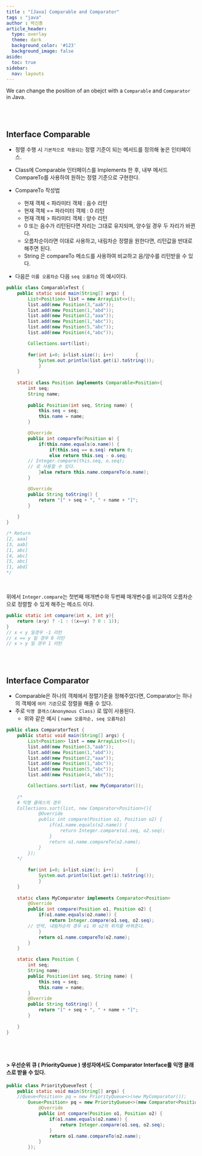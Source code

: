 ```yaml
---
title : "[Java] Comparable and Comparator"
tags : "java"
author : 박신종
article_header:
  type: overlay
  theme: dark
  background_color: '#123'
  background_image: false
aside:
  toc: true
sidebar:
  nav: layouts
---
```


We can change the position of an obejct with a `Comparable` and `Comparator`   in Java.

<br>


<br>

## Interface Comparable

- 정렬 수행 시 `기본적으로 적용되는` 정렬 기준이 되는 메서드를 정의해 놓은 인터페이스.
- Class에 Comparable 인터페이스를 Implements 한 후, 내부 메서드 CompareTo를 사용하여 원하는 정렬 기준으로 구현한다.
- CompareTo 작성법
  - 현재 객체 < 파라미터 객체 : 음수 리턴
  - 현재 객체 == 파라미터 객체 : 0 리턴
  - 현재 객체 > 파라미터 객체 : 양수 리턴
  - 0 또는 음수가 리턴된다면 자리는 그대로 유지되며, 양수일 경우 두 자리가 바뀐다.
  - 오름차순이라면 이대로 사용하고, 내림차순 정렬을 원한다면, 리턴값을 반대로 해주면 된다.
  - String 은 compareTo 메소드를 사용하여 비교하고 음/양수를 리턴받을 수 있다.

- 다음은 `이름 오름차순` 다음  `seq 오름차순` 의 예시이다.

```java
public class ComparableTest {
	public static void main(String[] args) {
		List<Position> list = new ArrayList<>();
		list.add(new Position(3,"aab"));
		list.add(new Position(1,"abd"));
		list.add(new Position(2,"aaa"));
		list.add(new Position(1,"abc"));
		list.add(new Position(5,"abc"));
		list.add(new Position(4,"abc"));

		Collections.sort(list);
		
		for(int i=0; i<list.size(); i++)		{
			System.out.println(list.get(i).toString());
			}
	}
	
	static class Position implements Comparable<Position>{
		int seq;
		String name;
		
		public Position(int seq, String name) {
			this.seq = seq;
			this.name = name;
		}

		@Override
		public int compareTo(Position o) {
			if(this.name.equals(o.name)) {
				if(this.seq == o.seq) return 0;
				else return this.seq - o.seq;
        // Integer.compare(this.seq, o.seq);
        // 로 사용할 수 있다.
			}else return this.name.compareTo(o.name);
		}

		@Override
		public String toString() {
			return "[" + seq + ", " + name + "]";
		}
		
	}
}

/* Return
[2, aaa]
[3, aab]
[1, abc]
[4, abc]
[5, abc]
[1, abd]
*/
```

<br>

위에서 `Integer.compare`는 첫번째 매개변수와 두번째 매개변수를 비교하여 오름차순으로 정렬할 수 있게 해주는 메소드 이다.

```java
public static int compare(int x, int y){
	return (x<y) ? -1 : ((x==y) ? 0 : 1));
}
// x < y 일경우 -1 리턴
// x == y 일 경우 0 리턴
// x > y 일 경우 1 리턴
```

<br>

<br>

## Interface Comparator

- Comparable은 하나의 객체에서 정렬기준을 정해주었다면, Comparator는 하나의 객체에 `여러 기준`으로 정렬을 해줄 수 있다.
- 주로 `익명 클래스(Anonymous Class)` 로 많이 사용된다.
  - 위와 같은 예시 ( `name 오름차순, seq 오름차순`)

```java
public class ComparatorTest {
	public static void main(String[] args) {
		List<Position> list = new ArrayList<>();
		list.add(new Position(3,"aab"));
		list.add(new Position(1,"abd"));
		list.add(new Position(2,"aaa"));
		list.add(new Position(1,"abc"));
		list.add(new Position(5,"abc"));
		list.add(new Position(4,"abc"));

		Collections.sort(list, new MyComparator());
		
    /*
    # 익명 클래스의 경우
    Collections.sort(list, new Comparator<Position>(){
			@Override
			public int compare(Position o1, Position o2) {
				if(o1.name.equals(o2.name)) {
					return Integer.compare(o1.seq, o2.seq);
				}
				return o1.name.compareTo(o2.name);
			}
		});
    */
    
		for(int i=0; i<list.size(); i++)		{
			System.out.println(list.get(i).toString());
			}
	}
	
	static class MyComparator implements Comparator<Position>
		@Override
		public int compare(Position o1, Position o2) {
			if(o1.name.equals(o2.name)) {
				return Integer.compare(o1.seq, o2.seq);
        // 만약, 내림차순의 경우 o1 와 o2의 위치를 바꿔준다.
			}
			return o1.name.compareTo(o2.name);
		}
	}

	static class Position {
		int seq;
		String name;
		public Position(int seq, String name) {
			this.seq = seq;
			this.name = name;
		}
		@Override
		public String toString() {
			return "[" + seq + ", " + name + "]";
		}
		
	}
}
```

<br>

<br>

#### > 우선순위 큐 ( PriorityQueue ) 생성자에서도 Comparator Interface를 익명 클래스로 받을 수 있다.

```java
public class PriorityQueueTest {
	public static void main(String[] args) {
	//Queue<Position> pq = new PriorityQueue<>(new MyComparator());
		Queue<Position> pq = new PriorityQueue<>(new Comparator<Position>() {
			@Override
			public int compare(Position o1, Position o2) {
				if(o1.name.equals(o2.name)) {
					return Integer.compare(o1.seq, o2.seq);
				}
				return o1.name.compareTo(o2.name);
			}
		});
```

<br>

<br>

<br>



